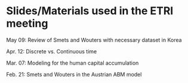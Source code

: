# Slides/Materials used in the ETRI meeting

May 09: Review of Smets and Wouters with necessary dataset in Korea

Apr. 12: Discrete vs. Continuous time

Mar. 07: Modeling for the human capital accumulation

Feb. 21: Smets and Wouters in the Austrian ABM model




